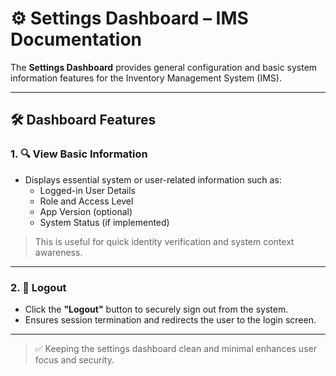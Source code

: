 # ⚙️ Settings Dashboard – IMS Documentation

The **Settings Dashboard** provides general configuration and basic system information features for the Inventory Management System (IMS).

---

## 🛠️ Dashboard Features

### 1. 🔍 View Basic Information
- Displays essential system or user-related information such as:
  - Logged-in User Details
  - Role and Access Level
  - App Version (optional)
  - System Status (if implemented)

> This is useful for quick identity verification and system context awareness.

---

### 2. 🚪 Logout
- Click the **"Logout"** button to securely sign out from the system.
- Ensures session termination and redirects the user to the login screen.

---

> ✅ Keeping the settings dashboard clean and minimal enhances user focus and security.
